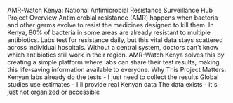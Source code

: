 AMR-Watch Kenya: National Antimicrobial Resistance Surveillance Hub
Project Overview
Antimicrobial resistance (AMR) happens when bacteria and other germs evolve to resist the medicines designed to kill them. In Kenya, 80% of bacteria in some areas are already resistant to multiple antibiotics. Labs test for resistance daily, but this vital data stays scattered across individual hospitals. Without a central system, doctors can't know which antibiotics still work in their region.
AMR-Watch Kenya solves this by creating a simple platform where labs can share their test results, making this life-saving information available to everyone.
Why This Project Matters:
Kenyan labs already do the tests - I just need to collect the results
Global studies use estimates - I'll provide real Kenyan data
The data exists - it's just not organized or accessible
